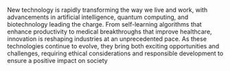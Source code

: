 New technology is rapidly transforming the way we live and work, with advancements in artificial intelligence, quantum computing, and biotechnology leading the charge. From self-learning algorithms that enhance productivity to medical breakthroughs that improve healthcare, innovation is reshaping industries at an unprecedented pace. As these technologies continue to evolve, they bring both exciting opportunities and challenges, requiring ethical considerations and responsible development to ensure a positive impact on society
